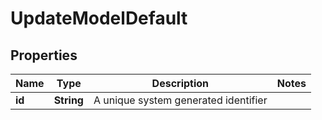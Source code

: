 

# UpdateModelDefault


## Properties

Name | Type | Description | Notes
------------ | ------------- | ------------- | -------------
**id** | **String** | A unique system generated identifier | 



